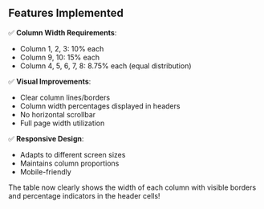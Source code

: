 ## Features Implemented

✅ **Column Width Requirements**:
- Column 1, 2, 3: 10% each
- Column 9, 10: 15% each
- Column 4, 5, 6, 7, 8: 8.75% each (equal distribution)

✅ **Visual Improvements**:
- Clear column lines/borders
- Column width percentages displayed in headers
- No horizontal scrollbar
- Full page width utilization

✅ **Responsive Design**:
- Adapts to different screen sizes
- Maintains column proportions
- Mobile-friendly

The table now clearly shows the width of each column with visible borders and percentage indicators in the header cells!

